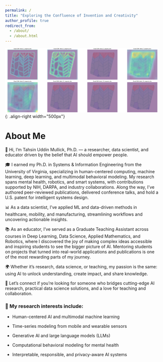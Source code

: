 ```yaml
---
permalink: /
title: "Exploring the Confluence of Invention and Creativity"
author_profile: true
redirect_from: 
  - /about/
  - /about.html
---
```


![Illustration of my work](/images/gradcam_fvp2.png){: .align-right width="500px"}

<style>
li { margin-bottom: 4px; }
</style>

# About Me

👋 Hi, I’m Tahsin Uddin Mullick, Ph.D. — a researcher, data scientist, and educator driven by the belief that AI should empower people.

🎓 I earned my Ph.D. in Systems & Information Engineering from the University of Virginia, specializing in human-centered computing, machine learning, deep learning, and multimodal behavioral modeling. My research spans mental health, robotics, and smart systems, with contributions supported by NIH, DARPA, and industry collaborations. Along the way, I’ve authored peer-reviewed publications, delivered conference talks, and hold a U.S. patent for intelligent systems design.

📊 As a data scientist, I’ve applied ML and data-driven methods in healthcare, mobility, and manufacturing, streamlining workflows and uncovering actionable insights.

📚 As an educator, I’ve served as a Graduate Teaching Assistant across courses in Deep Learning, Data Science, Applied Mathematics, and Robotics, where I discovered the joy of making complex ideas accessible and inspiring students to see the bigger picture of AI. Mentoring students on projects that turned into real-world applications and publications is one of the most rewarding parts of my journey.

🌍 Whether it’s research, data science, or teaching, my passion is the same: using AI to unlock understanding, create impact, and share knowledge.

🚀 Let’s connect if you’re looking for someone who bridges cutting-edge AI research, practical data science solutions, and a love for teaching and collaboration.

### 🔬 My research interests include:

- Human-centered AI and multimodal machine learning

- Time-series modeling from mobile and wearable sensors

- Generative AI and large language models (LLMs)

- Computational behavioral modeling for mental health

- Interpretable, responsible, and privacy-aware AI systems